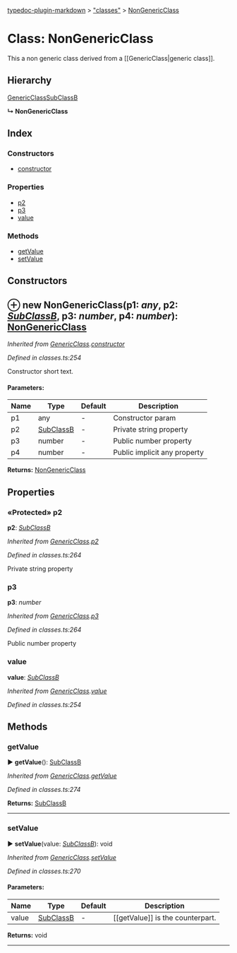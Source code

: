 [typedoc-plugin-markdown](../index.md) > ["classes"](../modules/_classes_.md) > [NonGenericClass](../classes/_classes_.nongenericclass.md)

# Class: NonGenericClass


This a non generic class derived from a [[GenericClass|generic class]].

## Hierarchy


 [GenericClass](../classes/_classes_.genericclass.md)[SubClassB](../classes/_classes_.subclassb.md)

**↳ NonGenericClass**






## Index

### Constructors

* [constructor](_classes_.nongenericclass.md#constructor)


### Properties

* [p2](_classes_.nongenericclass.md#p2)
* [p3](_classes_.nongenericclass.md#p3)
* [value](_classes_.nongenericclass.md#value)


### Methods

* [getValue](_classes_.nongenericclass.md#getvalue)
* [setValue](_classes_.nongenericclass.md#setvalue)



<a id="constructor"></a>

## Constructors


## ⊕ **new NonGenericClass**(p1: *any*, p2: *[SubClassB](../classes/_classes_.subclassb.md)*, p3: *number*, p4: *number*): [NonGenericClass](../classes/_classes_.nongenericclass.md)


*Inherited from [GenericClass](_classes_.genericclass.md).[constructor](_classes_.genericclass.md#constructor)*

*Defined in classes.ts:254*

Constructor short text.


#### Parameters:

| Name  | Type                | Default | Description  |
| ------ | ------------------- | ------------ | ------------ |
| p1  | any | - | Constructor param |
| p2  | [SubClassB](../classes/_classes_.subclassb.md) | - | Private string property |
| p3  | number | - | Public number property |
| p4  | number | - | Public implicit any property |





**Returns:** [NonGenericClass](../classes/_classes_.nongenericclass.md)


## Properties

<a id="p2"></a>
### «Protected» p2
**p2**:  *[SubClassB](../classes/_classes_.subclassb.md)* 

*Inherited from [GenericClass](_classes_.genericclass.md).[p2](_classes_.genericclass.md#p2)*

*Defined in classes.ts:264*


Private string property




<a id="p3"></a>
###  p3
**p3**:  *number* 

*Inherited from [GenericClass](_classes_.genericclass.md).[p3](_classes_.genericclass.md#p3)*

*Defined in classes.ts:264*


Public number property




<a id="value"></a>
###  value
**value**:  *[SubClassB](../classes/_classes_.subclassb.md)* 

*Inherited from [GenericClass](_classes_.genericclass.md).[value](_classes_.genericclass.md#value)*

*Defined in classes.ts:254*






## Methods

<a id="getvalue"></a>

###  getValue

► **getValue**(): [SubClassB](../classes/_classes_.subclassb.md)

*Inherited from [GenericClass](_classes_.genericclass.md).[getValue](_classes_.genericclass.md#getvalue)*

*Defined in classes.ts:274*



**Returns:** [SubClassB](../classes/_classes_.subclassb.md)

---

<a id="setvalue"></a>

###  setValue

► **setValue**(value: *[SubClassB](../classes/_classes_.subclassb.md)*): void

*Inherited from [GenericClass](_classes_.genericclass.md).[setValue](_classes_.genericclass.md#setvalue)*

*Defined in classes.ts:270*


#### Parameters:

| Name  | Type                | Default | Description  |
| ------ | ------------------- | ------------ | ------------ |
| value  | [SubClassB](../classes/_classes_.subclassb.md) | - | [[getValue]] is the counterpart. |





**Returns:** void

---



